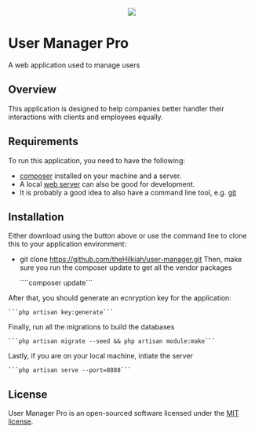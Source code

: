<p align="center">
<img src="https://pavement.engineering.asu.edu/wp-content/uploads/2012/12/Holbrook-Asphalt-logo2-300x126.png">
</p>

# User Manager Pro

A web application used to manage users

## Overview
This application is designed to help companies better handler their interactions with clients and employees equally.

## Requirements
To run this application, you need to have the following: 
 - [composer](https://getcomposer.org/download/) installed on your machine and a server. 
 - A local [web server](http://www.wampserver.com/en/) can also be good for development. 
 - It is probably a good idea to also have a command line tool, e.g. [git](https://git-scm.com/)

## Installation
Either download using the button above or use the command line to clone this to your application environment:
- git clone https://github.com/theHilkiah/user-manager.git
Then, make sure you run the composer update to get all the vendor packages

    ````composer update```

After that, you should generate an ecnryption key for the application:

    ```php artisan key:generate```

Finally, run all the migrations to build the databases

    ```php artisan migrate --seed && php artisan module:make```

Lastly, if you are on your local machine, intiate the server

    ```php artisan serve --port=8888```


## License
User Manager Pro is an open-sourced software licensed under the [MIT license](https://opensource.org/licenses/MIT).
